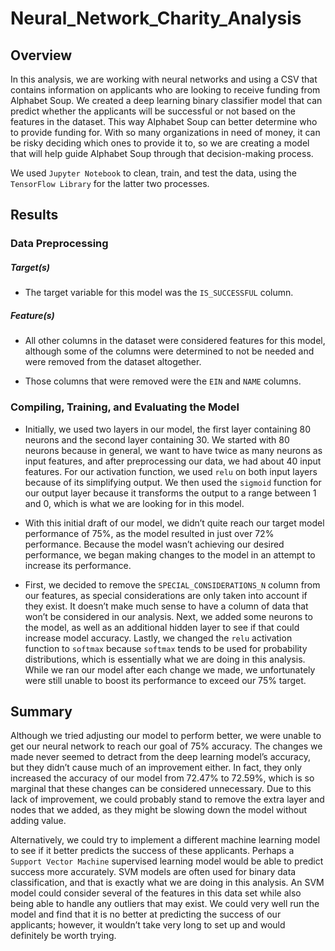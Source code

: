 # Neural_Network_Charity_Analysis

## Overview 

In this analysis, we are working with neural networks and using a CSV that contains information on applicants who are looking to receive funding from Alphabet Soup. We created a deep learning binary classifier model that can predict whether the applicants will be successful or not based on the features in the dataset. This way Alphabet Soup can better determine who to provide funding for.  With so many organizations in need of money, it can be risky deciding which ones to provide it to, so we are creating a model that will help guide Alphabet Soup through that decision-making process. 

We used `Jupyter Notebook` to clean, train, and test the data, using the `TensorFlow Library` for the latter two processes. 


## Results 

### Data Preprocessing 

##### Target(s) 

- The target variable for this model was the `IS_SUCCESSFUL` column. 

##### Feature(s) 

- All other columns in the dataset were considered features for this model, although some of the columns were determined to not be needed and were removed from the dataset altogether. 

- Those columns that were removed were the `EIN` and `NAME` columns. 

### Compiling, Training, and Evaluating the Model 

- Initially, we used two layers in our model, the first layer containing 80 neurons and the second layer containing 30. We started with 80 neurons because in general, we want to have twice as many neurons as input features, and after preprocessing our data, we had about 40 input features. For our activation function, we used `relu` on both input layers because of its simplifying output. We then used the `sigmoid` function for our output layer because it transforms the output to a range between 1 and 0, which is what we are looking for in this model. 

- With this initial draft of our model, we didn’t quite reach our target model performance of 75%, as the model resulted in just over 72% performance. Because the model wasn’t achieving our desired performance, we began making changes to the model in an attempt to increase its performance. 

- First, we decided to remove the `SPECIAL_CONSIDERATIONS_N` column from our features, as special considerations are only taken into account if they exist. It doesn’t make much sense to have a column of data that won’t be considered in our analysis. Next, we added some neurons to the model, as well as an additional hidden layer to see if that could increase model accuracy. Lastly, we changed the `relu` activation function to `softmax` because `softmax` tends to be used for probability distributions, which is essentially what we are doing in this analysis. While we ran our model after each change we made, we unfortunately were still unable to boost its performance to exceed our 75% target.  


## Summary 

Although we tried adjusting our model to perform better, we were unable to get our neural network to reach our goal of 75% accuracy. The changes we made never seemed to detract from the deep learning model’s accuracy, but they didn’t cause much of an improvement either. In fact, they only increased the accuracy of our model from 72.47% to 72.59%, which is so marginal that these changes can be considered unnecessary. Due to this lack of improvement, we could probably stand to remove the extra layer and nodes that we added, as they might be slowing down the model without adding value.  

Alternatively, we could try to implement a different machine learning model to see if it better predicts the success of these applicants. Perhaps a `Support Vector Machine` supervised learning model would be able to predict success more accurately. SVM models are often used for binary data classification, and that is exactly what we are doing in this analysis. An SVM model could consider several of the features in this data set while also being able to handle any outliers that may exist. We could very well run the model and find that it is no better at predicting the success of our applicants; however, it wouldn’t take very long to set up and would definitely be worth trying.  
